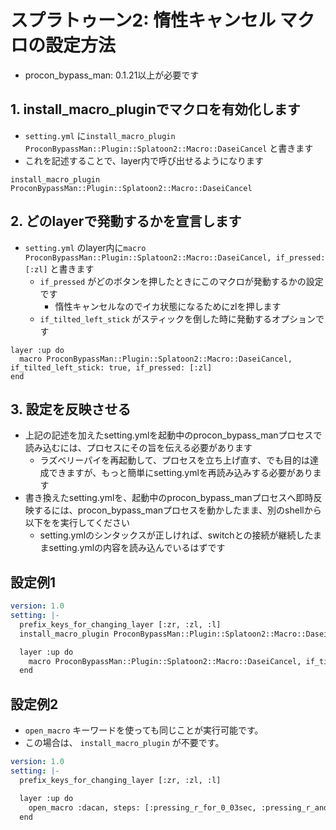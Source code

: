 # スプラトゥーン2: 惰性キャンセル マクロの設定方法

* procon_bypass_man: 0.1.21以上が必要です

## 1. install_macro_pluginでマクロを有効化します
* `setting.yml` に`install_macro_plugin ProconBypassMan::Plugin::Splatoon2::Macro::DaseiCancel` と書きます
* これを記述することで、layer内で呼び出せるようになります

```
install_macro_plugin ProconBypassMan::Plugin::Splatoon2::Macro::DaseiCancel
```

## 2. どのlayerで発動するかを宣言します
* `setting.yml` のlayer内に`macro ProconBypassMan::Plugin::Splatoon2::Macro::DaseiCancel, if_pressed: [:zl]` と書きます
  * `if_pressed` がどのボタンを押したときにこのマクロが発動するかの設定です
      * 惰性キャンセルなのでイカ状態になるためにzlを押します
  * `if_tilted_left_stick` がスティックを倒した時に発動するオプションです

```
layer :up do
  macro ProconBypassMan::Plugin::Splatoon2::Macro::DaseiCancel, if_tilted_left_stick: true, if_pressed: [:zl]
end
```

## 3. 設定を反映させる
* 上記の記述を加えたsetting.ymlを起動中のprocon_bypass_manプロセスで読み込むには、プロセスにその旨を伝える必要があります
    * ラズベリーパイを再起動して、プロセスを立ち上げ直す、でも目的は達成できますが、もっと簡単にsetting.ymlを再読み込みする必要があります
* 書き換えたsetting.ymlを、起動中のprocon_bypass_manプロセスへ即時反映するには、procon_bypass_manプロセスを動かしたまま、別のshellから 以下をを実行してください
    * setting.ymlのシンタックスが正しければ、switchとの接続が継続したままsetting.ymlの内容を読み込んでいるはずです

## 設定例1
```yaml
version: 1.0
setting: |-
  prefix_keys_for_changing_layer [:zr, :zl, :l]
  install_macro_plugin ProconBypassMan::Plugin::Splatoon2::Macro::DaseiCancel

  layer :up do
    macro ProconBypassMan::Plugin::Splatoon2::Macro::DaseiCancel, if_tilted_left_stick: true, if_pressed: [:zl]
  end
```

## 設定例2
* `open_macro` キーワードを使っても同じことが実行可能です。
* この場合は、 `install_macro_plugin` が不要です。

```yaml
version: 1.0
setting: |-
  prefix_keys_for_changing_layer [:zr, :zl, :l]

  layer :up do
    open_macro :dacan, steps: [:pressing_r_for_0_03sec, :pressing_r_and_pressing_zl_for_0_2sec], if_tilted_left_stick: true, if_pressed: [:zl]
  end
```
